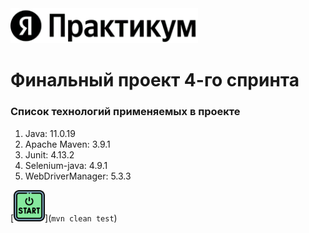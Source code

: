 <img alt="Логотип практикума" width="300" src="src/main/resources/width_360x2_q70.jpeg">

# Финальный проект 4-го спринта

### Список технологий применяемых в проекте

1. Java: 11.0.19
2. Apache Maven: 3.9.1
3. Junit: 4.13.2
4. Selenium-java: 4.9.1
5. WebDriverManager: 5.3.3

[<img alt="Запуск теста" width="50" src="src/main/resources/Free-icon-start-button-5453658.jpeg">](`mvn clean test`)



